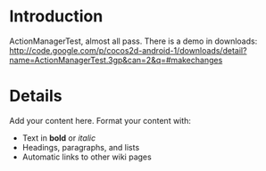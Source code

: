 # Introduction #

ActionManagerTest, almost all pass. There is a demo in downloads:
http://code.google.com/p/cocos2d-android-1/downloads/detail?name=ActionManagerTest.3gp&can=2&q=#makechanges

# Details #

Add your content here.  Format your content with:
  * Text in **bold** or _italic_
  * Headings, paragraphs, and lists
  * Automatic links to other wiki pages
